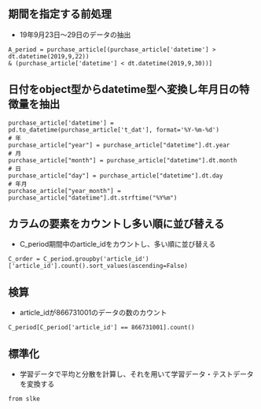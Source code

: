 ## 期間を指定する前処理
- 19年9月23日〜29日のデータの抽出
```
A_period = purchase_article[(purchase_article['datetime'] > dt.datetime(2019,9,22)) 
& (purchase_article['datetime'] < dt.datetime(2019,9,30))]
```
## 日付をobject型からdatetime型へ変換し年月日の特徴量を抽出
```
purchase_article['datetime'] = pd.to_datetime(purchase_article['t_dat'], format='%Y-%m-%d')
# 年
purchase_article["year"] = purchase_article["datetime"].dt.year
# 月
purchase_article["month"] = purchase_article["datetime"].dt.month
# 日
purchase_article["day"] = purchase_article["datetime"].dt.day
# 年月
purchase_article["year_month"] = purchase_article["datetime"].dt.strftime("%Y%m")
```
                                                         
## カラムの要素をカウントし多い順に並び替える
- C_period期間中のarticle_idをカウントし、多い順に並び替える
```
C_order = C_period.groupby('article_id')['article_id'].count().sort_values(ascending=False)
```
## 検算
- article_idが866731001のデータの数のカウント
```
C_period[C_period['article_id'] == 866731001].count()
```
## 標準化
- 学習データで平均と分散を計算し、それを用いて学習データ・テストデータを変換する
```
from slke
```
